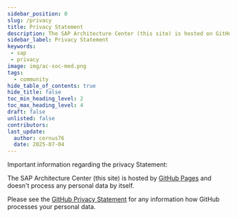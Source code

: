 ```yaml
---
sidebar_position: 0
slug: /privacy
title: Privacy Statement
description: The SAP Architecture Center (this site) is hosted on GitHub Pages and doesn't process any personal data by itself.
sidebar_label: Privacy Statement
keywords:
 - sap
 - privacy
image: img/ac-soc-med.png
tags:
  - community
hide_table_of_contents: true
hide_title: false
toc_min_heading_level: 2
toc_max_heading_level: 4
draft: false
unlisted: false
contributors:
last_update:
  author: cernus76
  date: 2025-07-04
---
```



Important information regarding the privacy Statement:

The SAP Architecture Center (this site) is hosted by [GitHub Pages](https://pages.github.com/) and doesn't process any personal data by itself.

Please see the [GitHub Privacy Statement](https://docs.github.com/en/github/site-policy/github-privacy-statement) for any information how GitHub processes your personal data.